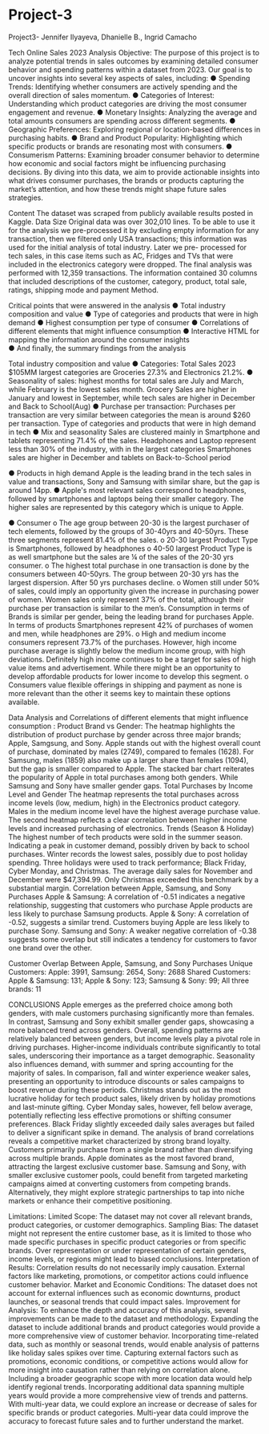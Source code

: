 # Project-3
Project3- Jennifer Ilyayeva, Dhanielle B., Ingrid Camacho


Tech Online Sales 2023 Analysis
Objective: 
The purpose of this project is to analyze potential trends in sales outcomes by examining detailed consumer behavior and spending patterns within a dataset from 2023. Our goal is to uncover insights into several key aspects of sales, including:
●	Spending Trends: Identifying whether consumers are actively spending and the overall direction of sales momentum.
●	Categories of Interest: Understanding which product categories are driving the most consumer engagement and revenue.
●	Monetary Insights: Analyzing the average and total amounts consumers are spending across different segments.
●	Geographic Preferences: Exploring regional or location-based differences in purchasing habits.
●	Brand and Product Popularity: Highlighting which specific products or brands are resonating most with consumers.
●	Consumerism Patterns: Examining broader consumer behavior to determine how economic and social factors might be influencing purchasing decisions.
By diving into this data, we aim to provide actionable insights into what drives consumer purchases, the brands or products capturing the market’s attention, and how these trends might shape future sales strategies.

Content
The dataset was scraped from publicly available results posted in Kaggle.
Data Size
Original data was over 302,010 lines. To be able to use it for the analysis we pre-processed it by excluding empty information for any transaction, then we filtered only USA transactions; this information was used for the initial analysis of total industry. Later we pre- processed for tech sales, in this case items such as AC, Fridges and TVs that were included in the electronics category were dropped. The final analysis was performed with 12,359 transactions. The information contained 30 columns that included descriptions of the customer, category, product, total sale, ratings, shipping mode and payment Method.

Critical points that were answered in the analysis
●	Total industry composition and value 
●	Type of categories and products that were in high demand
●	Highest consumption per type of consumer 
●	Correlations of different elements that might influence consumption 
●	Interactive HTML for mapping the information around the consumer insights  
●	And finally, the summary findings from the analysis

Total industry composition and value 
●	Categories: Total Sales 2023 $105MM largest categories are Groceries 27.3% and Electronics 21.2%.
●	Seasonality of sales: highest months for total sales are July and March, while February is the lowest sales month. Grocery Sales are higher in January and lowest in September,  while tech sales are higher in December and Back to School(Aug)
●	Purchase per transaction: Purchases per transaction are very similar between categories the mean is around $260 per transaction.
Type of categories and products that were in high demand in tech 
●	Mix and seasonality Sales are clustered mainly in Smartphone and tablets representing 71.4% of the sales. Headphones and Laptop represent less than 30% of the industry, with in the largest categories Smartphones sales are higher in December and tablets on Back-to-School period 

●	Products in high demand Apple is the leading brand in the tech sales in value and transactions, Sony and Samsung with similar share, but the gap is around 14pp.
●	Apple's most relevant sales correspond to headphones, followed by smartphones and laptops being their smaller category. The higher sales are represented by this category which is unique to Apple.

●	Consumer
o	The age group between 20-30 is the largest purchaser of tech elements, followed by the groups of 30-40yrs and 40-50yrs. These three segments represent 81.4% of the sales.
o	20-30 largest Product Type is Smartphones, followed by headphones
o	40-50 largest Product Type is as well smartphone but the sales are ¼ of the sales of the 20-30 yrs consumer.
o	The highest total purchase in one transaction is done by the consumers between 40-50yrs. The group between 20-30 yrs has the largest dispersion. After 50 yrs purchases decline.
o	Women still under 50% of sales, could imply an opportunity given the increase in purchasing power of women. Women sales only represent 37% of the total, although their purchase per transaction is similar to the men’s. Consumption in terms of Brands is similar per gender, being the leading brand for purchases Apple. In terms of products Smartphones represent 42% of purchases of women and men, while headphones are 29%.
o	High and medium income consumers represent 73.7% of the purchases. However, high income purchase average is slightly below the medium income group, with high deviations. Definitely high income continues to be a target for sales of high value items and advertisement. While there might be an opportunity to develop affordable products for lower income to develop this segment. 
o	Consumers value flexible offerings in shipping and payment as none is more relevant than the other it seems key to maintain these options available.

Data Analysis and Correlations of different elements that might influence consumption :
Product Brand vs Gender: 
The heatmap highlights the distribution of product purchase by gender across three major brands; Apple, Samgsung, and Sony. Apple stands out with the highest overall count of purchase, dominated by males (2749), compared to females (1628). For Samsung, males (1859) also make up a larger share than females (1094), but the gap is smaller compared to Apple. The stacked bar chart reiterates the popularity of Apple in total purchases among both genders. While Samsung and Sony have smaller gender gaps.
Total Purchases by Income Level and Gender
The heatmap represents the total purchases across income levels (low, medium, high) in the Electronics product category. Males in the medium income level have the highest average purchase value. The second heatmap reflects a clear correlation between higher income levels and increased purchasing of electronics. 
Trends (Season & Holiday)
The highest number of tech products were sold in the summer season. Indicating a peak in customer demand, possibly driven by back to school purchases. Winter records the lowest sales, possibly due to post holiday spending. Three holidays were used to track performance; Black Friday, Cyber Monday, and Christmas. The average daily sales for November and December were $47,394.99. Only Christmas exceeded this benchmark by a substantial margin. 
Correlation between Apple, Samsung, and Sony Purchases
Apple & Samsung: A correlation of -0.51 indicates a negative relationship, suggesting that customers who purchase Apple products are less likely to purchase Samsung products.
Apple & Sony: A correlation of -0.52, suggests a similar trend. Customers buying Apple are less likely to purchase Sony.
Samsung and Sony: A weaker negative correlation of -0.38 suggests some overlap but still indicates a tendency for customers to favor one brand over the other. 

Customer Overlap Between Apple, Samsung, and Sony Purchases 
Unique Customers: Apple: 3991, Samsung: 2654, Sony: 2688
Shared Customers: Apple & Samsung: 131; Apple & Sony: 123; Samsung & Sony: 99; All three brands: 11

CONCLUSIONS 
Apple emerges as the preferred choice among both genders, with male customers purchasing significantly more than females. In contrast, Samsung and Sony exhibit smaller gender gaps, showcasing a more balanced trend across genders. Overall, spending patterns are relatively balanced between genders, but income levels play a pivotal role in driving purchases. Higher-income individuals contribute significantly to total sales, underscoring their importance as a target demographic.
Seasonality also influences demand, with summer and spring accounting for the majority of sales. In comparison, fall and winter experience weaker sales, presenting an opportunity to introduce discounts or sales campaigns to boost revenue during these periods. Christmas stands out as the most lucrative holiday for tech product sales, likely driven by holiday promotions and last-minute gifting. Cyber Monday sales, however, fell below average, potentially reflecting less effective promotions or shifting consumer preferences. Black Friday slightly exceeded daily sales averages but failed to deliver a significant spike in demand.
The analysis of brand correlations reveals a competitive market characterized by strong brand loyalty. Customers primarily purchase from a single brand rather than diversifying across multiple brands. Apple dominates as the most favored brand, attracting the largest exclusive customer base. Samsung and Sony, with smaller exclusive customer pools, could benefit from targeted marketing campaigns aimed at converting customers from competing brands. Alternatively, they might explore strategic partnerships to tap into niche markets or enhance their competitive positioning.


Limitations: 
Limited Scope: The dataset may not cover all relevant brands, product categories, or customer demographics. 
Sampling Bias: The dataset might not represent the entire customer base, as it is limited to those who made specific purchases in specific product categories or from specific brands. Over representation or under representation of certain genders, income levels, or regions might lead to biased conclusions. 
Interpretation of Results: Correlation results do not necessarily imply causation. External factors like marketing, promotions, or competitor actions could influence customer behavior. 
Market and Economic Conditions: The dataset does not account for external influences such as economic downturns, product launches, or seasonal trends that could impact sales.
Improvement for Analysis: 
To enhance the depth and accuracy of this analysis, several improvements can be made to the dataset and methodology. Expanding the dataset to include additional brands and product categories would provide a more comprehensive view of customer behavior.
Incorporating time-related data, such as monthly or seasonal trends, would enable analysis of patterns like holiday sales spikes over time. 
Capturing external factors such as promotions, economic conditions, or competitive actions would allow for more insight into causation rather than relying on correlation alone. 
Including a broader geographic scope with more location data would help identify regional trends. 
Incorporating additional data spanning multiple years would provide a more comprehensive view of trends and patterns. With multi-year data, we could explore an increase or decrease of sales for specific brands or product categories. Multi-year data could improve the accuracy to forecast future sales and to further understand the market. 

